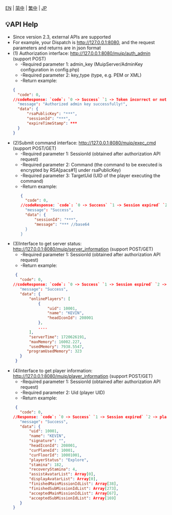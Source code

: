 [EN](MuipAPI.md) | [简中](MuipAPI_zh-CN.md) | [繁中](MuipAPI_zh-TW.md) | [JP](MuipAPI_ja-JP.md)
## 💡API Help
- Since version 2.3, external APIs are supported
- For example, your Dispatch is http://127.0.0.1:8080, and the request parameters and returns are in json format
- (1) Authorization interface: http://127.0.0.1:8080/muip/auth_admin (support POST)
   - -Required parameter 1: admin_key (MuipServer/AdminKey configuration in config.php)
   - -Required parameter 2: key_type (type, e.g. PEM or XML)
  - -Return example:
  ```json
  {
    "code": 0,
  //codeResponse: `code`: `0 -> Success` `1 -> Token incorrect or not enable`
    "message": "Authorized admin key successfully!",
    "data": {
        "rsaPublicKey": "***",
        "sessionId": "***",
        "expireTimeStamp": ***
    }
  }
  ```
- (2)Submit command interface: http://127.0.0.1:8080/muip/exec_cmd (support POST/GET)
  - -Required parameter 1: SessionId (obtained after authorization API request)
  - -Required parameter 2: Command (the command to be executed is encrypted by RSA[pacs#1] under rsaPublicKey)
  - -Required parameter 3: TargetUid (UID of the player executing the command)
  - -Return example:
    ```json
    {
      "code": 0,
    //codeResponse: `code`: `0 -> Success` `1 -> Session expired` `2 -> session not found` `3 -> encryption error`
      "message": "Success",
      "data": {
          "sessionId": "***",
          "message": "*** //base64
      }
    }
    ```
- (3)Interface to get server status: http://127.0.0.1:8080/muip/server_information (support POST/GET)
  - -Required parameter 1: SessionId (obtained after authorization API request)
  - -Return example:
   ```json
    {
      "code": 0,
   //codeResponse: `code`: `0 -> Success` `1 -> Session expired` `2 -> session not found` 
      "message": "Success",
      "data": {
          "onlinePlayers": [
              {
                  "uid": 10001,
                  "name": "KEVIN",
                  "headIconId": 208001
              },
              ....
          ],
          "serverTime": 1720626191,
          "maxMemory": 16002.227,
          "usedMemory": 7938.5547,
         "programUsedMemory": 323
      }
    }
    ```
- (4)Interface to get player information: http://127.0.0.1:8080/muip/player_information (support POST/GET)
  - -Required parameter 1: SessionId (obtained after authorization API request)
  - -Required parameter 2: Uid (player UID)
  - -Return example:
   ```json
    {
      "code": 0,
   //Response: `code`: `0 -> Success` `1 -> Session expired` `2 -> player not exist` `3 -> session not found` 
      "message": "Success",
      "data": {
          "uid": 10001,
          "name": "KEVIN",
          "signature": "",
          "headIconId": 208001,
          "curPlaneId": 10001,
          "curFloorId": 10001001,
          "playerStatus": "Explore",
          "stamina": 182,
          "recoveryStamina": 4,
          "assistAvatarList": Array[0],
          "displayAvatarList": Array[0],
          "finishedMainMissionIdList": Array[38],
          "finishedSubMissionIdList": Array[273],
          "acceptedMainMissionIdList": Array[67],
          "acceptedSubMissionIdList": Array[169]
      }
  }
  ```
